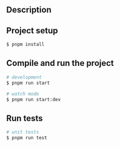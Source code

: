 ## Description

## Project setup

```bash
$ pnpm install
```

## Compile and run the project

````bash
# development
$ pnpm run start

# watch mode
$ pnpm run start:dev
````


## Run tests

```bash
# unit tests
$ pnpm run test
````
